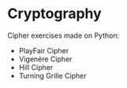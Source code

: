 # Cryptography
Cipher exercises made on Python:

* PlayFair Cipher
* Vigenère Cipher
* Hill Cipher
* Turning Grille Cipher
